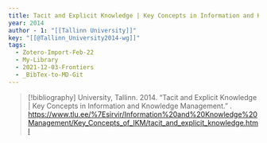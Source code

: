 ```yaml
---
title: Tacit and Explicit Knowledge | Key Concepts in Information and Knowledge Management
year: 2014
author - 1: "[[Tallinn University]]"
key: "[[@Tallinn_University2014-wg]]"
tags:
  - Zotero-Import-Feb-22
  - My-Library
  - 2021-12-03-Frontiers
  - _BibTex-to-MD-Git
---
```


> [!bibliography]
> University, Tallinn. 2014. “Tacit and Explicit Knowledge | Key Concepts in Information and Knowledge Management.” . https://www.tlu.ee/%7Esirvir/Information%20and%20Knowledge%20Management/Key_Concepts_of_IKM/tacit_and_explicit_knowledge.html